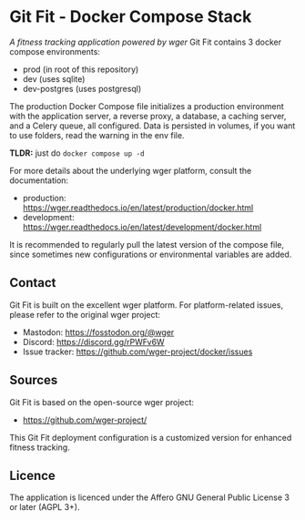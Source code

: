 # Git Fit - Docker Compose Stack

*A fitness tracking application powered by wger*
Git Fit contains 3 docker compose environments:

* prod (in root of this repository)
* dev (uses sqlite)
* dev-postgres (uses postgresql)

The production Docker Compose file initializes a production environment with the
application server, a reverse proxy, a database, a caching server, and a Celery
queue, all configured. Data is persisted in volumes, if you want to use folders,
read the warning in the env file.

**TLDR:** just do `docker compose up -d`

For more details about the underlying wger platform, consult the documentation:

* production: <https://wger.readthedocs.io/en/latest/production/docker.html>
* development: <https://wger.readthedocs.io/en/latest/development/docker.html>

It is recommended to regularly pull the latest version of the compose file,
since sometimes new configurations or environmental variables are added.

## Contact

Git Fit is built on the excellent wger platform. For platform-related issues,
please refer to the original wger project:

* Mastodon: <https://fosstodon.org/@wger>
* Discord: <https://discord.gg/rPWFv6W>
* Issue tracker: <https://github.com/wger-project/docker/issues>


## Sources

Git Fit is based on the open-source wger project:

* <https://github.com/wger-project/>

This Git Fit deployment configuration is a customized version for enhanced fitness tracking.

## Licence

The application is licenced under the Affero GNU General Public License 3 or
later (AGPL 3+).



